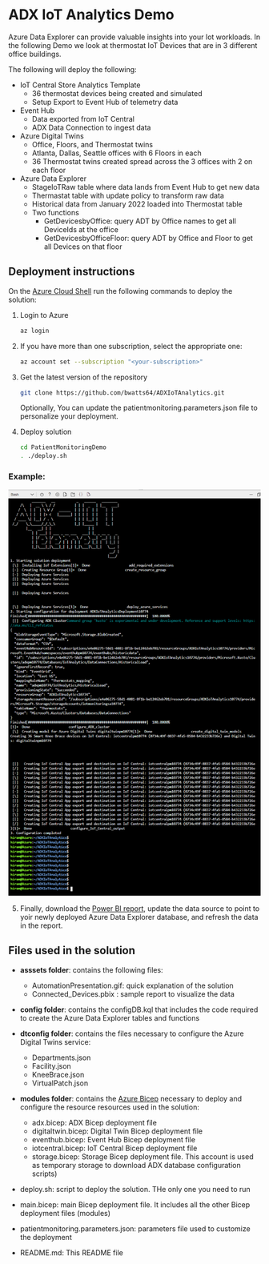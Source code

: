 # ADX IoT Analytics Demo
Azure Data Explorer can provide valuable insights into your Iot workloads. In the following Demo we look at thermostat IoT Devices that are in 3 different office buildings.

The following will deploy the following:
- IoT Central Store Analytics Template 
  - 36 thermostat devices being created and simulated
  - Setup Export to Event Hub of telemetry data
- Event Hub 
  - Data exported from IoT Central
  - ADX Data Connection to ingest data
- Azure Digital Twins
  - Office, Floors, and Thermostat twins
  - Atlanta, Dallas, Seattle offices with 6 Floors in each
  - 36 Thermostat twins created spread across the 3 offices with 2 on each floor
- Azure Data Explorer
  - StageIoTRaw table where data lands from Event Hub to get new data
  - Thermastat table with update policy to transform raw data
  - Historical data from January 2022 loaded into Thermostat table
  - Two functions
    - GetDevicesbyOffice: query ADT by Office names to get all DeviceIds at the office
    - GetDevicesbyOfficeFloor: query ADT by Office and Floor to get all Devices on that floor 

## Deployment instructions

On the [Azure Cloud Shell](https://shell.azure.com/) run the following commands to deploy the solution:
1. Login to Azure
    ```bash
    az login
    ```

2. If you have more than one subscription, select the appropriate one:
    ```bash
    az account set --subscription "<your-subscription>"
    ```

3. Get the latest version of the repository
    ```bash
    git clone https://github.com/bwatts64/ADXIoTAnalytics.git
    ```
    Optionally, You can update the patientmonitoring.parameters.json file to personalize your deployment.

4. Deploy solution
    ```bash
    cd PatientMonitoringDemo
    . ./deploy.sh
    ```
### Example:
![SampleCLIOutput](assets/SampleCLIOutput.png "SampleCLIOutput")

5. Finally, download the [Power BI report](/assets/Connected_Devices.pbix), update the data source to point to yoir newly deployed Azure Data Explorer database, and refresh the data in the report.

## Files used in the solution

- **asssets folder**: contains the following files:
  - AutomationPresentation.gif: quick explanation of the solution
  - Connected_Devices.pbix : sample report to visualize the data

- **config folder**: contains the configDB.kql that includes the code required to create the Azure Data Explorer tables and functions

- **dtconfig folder**: contains the files necessary to configure the Azure Digital Twins service:
  - Departments.json
  - Facility.json
  - KneeBrace.json
  - VirtualPatch.json

- **modules folder**: contains the [Azure Bicep](https://docs.microsoft.com/EN-US/azure/azure-resource-manager/bicep/) necessary to deploy and configure the resource resources used in the solution:
  - adx.bicep: ADX Bicep deployment file
  - digitaltwin.bicep: Digital Twin Bicep deployment file
  - eventhub.bicep: Event Hub Bicep deployment file
  - iotcentral.bicep: IoT Central Bicep deployment file
  - storage.bicep: Storage Bicep deployment file. This account is used as temporary storage to download ADX database configuration scripts)

- deploy.sh: script to deploy the solution. THe only one you need to run 
- main.bicep: main Bicep deployment file. It includes all the other Bicep deployment files (modules)
- patientmonitoring.parameters.json: parameters file used to customize the deployment
- README.md: This README file

